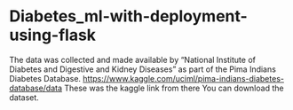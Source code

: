 # Diabetes_ml-with-deployment-using-flask

The data was collected and made available by “National Institute of Diabetes and Digestive and Kidney Diseases” as part of the Pima Indians Diabetes Database. 
https://www.kaggle.com/uciml/pima-indians-diabetes-database/data
These was the kaggle link from there You can download the dataset.
